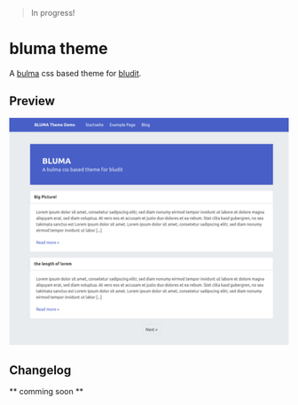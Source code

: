 > In progress!

# bluma theme

A [bulma](https://bulma.io/) css based theme for [bludit](https://github.com/bludit/bludit).

## Preview

![](https://raw.githubusercontent.com/turbopixel/bluma-theme/master/preview/bluma-theme-demo.png)

## Changelog

** comming soon **
